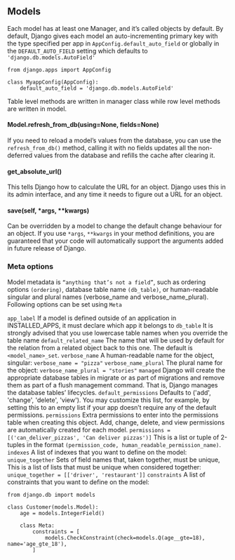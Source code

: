 ## Models
Each model has at least one Manager, and it’s called objects by default.
By default, Django gives each model an auto-incrementing primary key with the type specified per app in 
`AppConfig.default_auto_field` or globally in the `DEFAULT_AUTO_FIELD` setting which defaults to `'django.db.models.AutoField'`
```shell
from django.apps import AppConfig

class MyappConfig(AppConfig):
    default_auto_field = 'django.db.models.AutoField'
```

Table level methods are written in manager class while row level methods are written in model.
#### Model.refresh_from_db(using=None, fields=None)
If you need to reload a model’s values from the database, you can use the `refresh_from_db()` method, calling it with no fields updates 
all the non-deferred values from the database and refills the cache after clearing it.
#### get_absolute_url()
This tells Django how to calculate the URL for an object. Django uses this in its admin interface, and any time it needs 
to figure out a URL for an object.
#### save(self, *args, **kwargs)
Can be overridden by a model to change the default change behaviour for an object. If you use `*args`, `**kwargs` in your 
method definitions, you are guaranteed that your code will automatically support the arguments added in future release of Django.
### Meta options
Model metadata is `“anything that’s not a field”`, such as ordering options `(ordering)`, database table name `(db_table)`, 
or human-readable singular and plural names (verbose_name and verbose_name_plural). Following options can be set using `Meta`

`app_label` If a model is defined outside of an application in INSTALLED_APPS, it must declare which app it belongs to
`db_table` It is strongly advised that you use lowercase table names when you override the table name
`default_related_name` The name that will be used by default for the relation from a related object back to this one. 
The default is `<model_name>_set`.
`verbose_name` A human-readable name for the object, singular: `verbose_name = "pizza"`
`verbose_name_plural` The plural name for the object: `verbose_name_plural = "stories"`
`managed` Django will create the appropriate database tables in migrate or as part of migrations and remove them as part of a 
flush management command. That is, Django manages the database tables’ lifecycles.
`default_permissions` Defaults to ('add', 'change', 'delete', 'view'). You may customize this list, for example, 
by setting this to an empty list if your app doesn’t require any of the default permissions.
`permissions` Extra permissions to enter into the permissions table when creating this object. Add, change, delete, and view 
permissions are automatically created for each model. `permissions = [('can_deliver_pizzas', 'Can deliver pizzas')]`
This is a list or tuple of 2-tuples in the format `(permission_code, human_readable_permission_name)`.
`indexes` A list of indexes that you want to define on the model:
`unique_together` Sets of field names that, taken together, must be unique, This is a list of lists that must be unique when 
considered together: `unique_together = [['driver', 'restaurant']]`
`constraints` A list of constraints that you want to define on the model:
```shell
from django.db import models

class Customer(models.Model):
    age = models.IntegerField()

    class Meta:
        constraints = [
            models.CheckConstraint(check=models.Q(age__gte=18), name='age_gte_18'),
        ]
```






